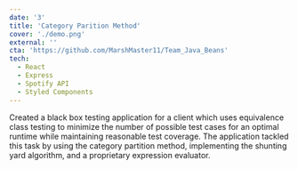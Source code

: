```yaml
---
date: '3'
title: 'Category Parition Method'
cover: './demo.png'
external: ''
cta: 'https://github.com/MarshMaster11/Team_Java_Beans'
tech:
  - React
  - Express
  - Spotify API
  - Styled Components
---
```


Created a black box testing application for a client which uses equivalence class testing to minimize the number of possible test cases for an optimal runtime while maintaining reasonable test coverage. The application tackled this task by using the category partition method, implementing the shunting yard algorithm, and a proprietary expression evaluator.
